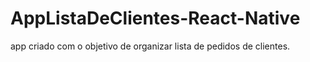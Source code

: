# AppListaDeClientes-React-Native
app criado com o objetivo de organizar lista de pedidos de clientes.
